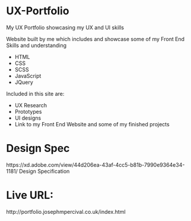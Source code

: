 ﻿# UX-Portfolio

My UX Portfolio showcasing my UX and UI skills

Website built by me which includes and showcase some of my Front End Skills and understanding

<ul>
<li>
HTML
</li>
<li>
CSS
</li>
<li>
SCSS
</li>
<li>
JavaScript
</li>
<li>
JQuery
</li>
</ul>
Included in this site are:
<ul>
<li>
UX Research
</li>
<li>
Prototypes
</li>
<li>
UI designs
</li>
<li>
Link to my Front End Website and some of my finished projects
</li>
</ul>
<h1> Design Spec</h1>
https://xd.adobe.com/view/44d206ea-43af-4cc5-b81b-7990e9364e34-1181/ Design Specification
<h1>Live URL: </h1>
http://portfolio.josephmpercival.co.uk/index.html
